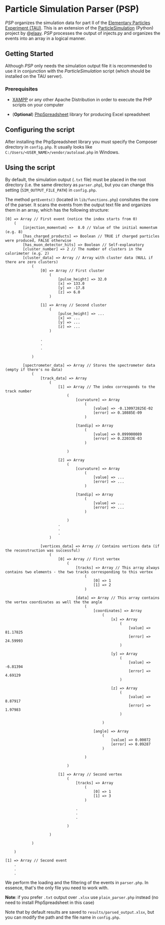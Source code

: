# Particle Simulation Parser (PSP)

*PSP* organizes the simulation data for part II of the [Elementary Particles Experiment (TAU)](https://m.tau.ac.il/~lab3/PARTICLES/particles.html). This is an extension of the [ParticleSimulation](https://github.com/elaav/ParticleSimulation) (Python) project by @[elaav](https://github.com/elaav). *PSP* processes the output of injects.py and organizes the events into an array in a logical manner.

## Getting Started

Although *PSP* only needs the simulation output file it is recommended to use it in conjunction with the *ParticleSimulation* script (which should be installed on the TAU server).

### Prerequisites

* [XAMPP](https://www.apachefriends.org/index.html) or any other Apache Distribution in order to execute the PHP scripts on your computer

* (**Optional**) [PhpSpreadsheet](https://phpspreadsheet.readthedocs.io/en/latest/#installation) library for producing Excel spreadsheet

## Configuring the script

After installing the PhpSpreadsheet library you must specify the Composer directory in `config.php`. It usually looks like `C:/Users/<USER_NAME>/vendor/autoload.php` in Windows.

## Using the script

By default, the simulation output (`.txt` file) must be placed in the root directory (i.e. the same directory as `parser.php`), but you can change this setting (`SIM_OUTPUT_FILE_PATH`) in `config.php`. 

The method `getEvents()` (located in `lib/functions.php`) consitutes the core of the parser. It scans the events from the output text file and organizes them in an array, which has the following structure:

```
[0] => Array // First event (notice the index starts from 0)
	(
		[injection_momentum] =>  8.0 // Value of the initial momentum (e.g. 8)
		[has_charged_products] => Boolean // TRUE if charged particles were produced, FALSE otherwise
		[has_muon_detector_hits] => Boolean // Self-explanatory
		[cluster_number] => 2 // The number of clusters in the calorimeter (e.g. 2)
		[cluster_data] => Array // Array with cluster data (NULL if there are zero clusters)
			(
				[0] => Array // First cluster
					(
						[pulse_height] => 32.0
						[x] => 133.0
						[y] => -17.8
						[z] => 6.0
					)

				[1] => Array // Second cluster
					(
						[pulse_height] => ...
						[x] => ...
						[y] => ...
						[z] => ...
					)
					
				.
				.
				.

			)

		[spectrometer_data] => Array // Stores the spectrometer data (empty if there's no data)
			(
				[track_data] => Array
					(
						[1] => Array // The index corresponds to the track number
							(
								[curvature] => Array
									(
										[value] => -0.130972825E-02
										[error] => 0.10885E-09
									)

								[tandip] => Array
									(
										[value] => 0.099900089
										[error] => 0.22033E-03
									)

							)

						[2] => Array
							(
								[curvature] => Array
									(
										[value] => ...
										[error] => ...
									)

								[tandip] => Array
									(
										[value] => ...
										[error] => ...
									)

							)
						.
						.
					    .
					)

				[vertices_data] => Array // Contains vertices data (if the reconstruction was successful)
					(
						[0] => Array // First vertex
							(
								[tracks] => Array // This array always contains two elements - the two tracks corresponding to this vertex
									(
										[0] => 1
										[1] => 2
									)

								[data] => Array // This array contains the vertex coordinates as well the the angle
									(
										[coordinates] => Array
											(
												[x] => Array
													(
														[value] => 81.17825
														[error] => 24.59993
													)

												[y] => Array
													(
														[value] => -6.81394
														[error] => 4.69129
													)

												[z] => Array
													(
														[value] => 8.87917
														[error] => 1.97983
													)

											)

										[angle] => Array
											(
												[value] => 0.00072
												[error] => 0.09287
											)

									)

							)

						[1] => Array // Second vertex
							(
								[tracks] => Array
									(
										[0] => 1
										[1] => 3
									)

								.
								.
								.

							)

					)

			)

	)
	
[1] => Array // Second event 
	.
	.
	.
```


We perform the loading and the filtering of the events in `parser.php`. In essence, that's the only file you need to work with.

**Note**: if you prefer `.txt` output over `.xlsx` use `plain_parser.php` instead (no need to install PhpSpreadsheet in this case)

Note that by default results are saved to `results/parsed_output.xlsx`, but you can modify the path and the file name in `config.php`.
